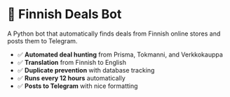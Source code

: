 # 🤖 Finnish Deals Bot

A Python bot that automatically finds deals from Finnish online stores and posts them to Telegram.


- ✅ **Automated deal hunting** from Prisma, Tokmanni, and Verkkokauppa
- ✅ **Translation** from Finnish to English
- ✅ **Duplicate prevention** with database tracking
- ✅ **Runs every 12 hours** automatically
- ✅ **Posts to Telegram** with nice formatting


